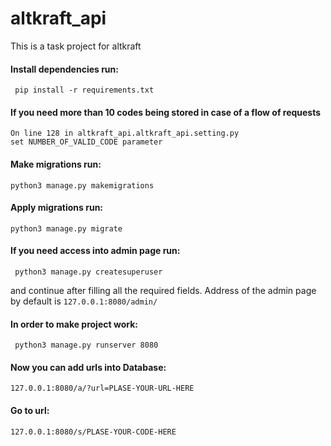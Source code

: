 # altkraft_api
This is a task project for altkraft 

#### Install dependencies run:
     pip install -r requirements.txt

#### If you need more than 10 codes being stored in case of a flow of requests
    On line 128 in altkraft_api.altkraft_api.setting.py 
    set NUMBER_OF_VALID_CODE parameter

#### Make migrations run:
    python3 manage.py makemigrations

#### Apply migrations run:
    python3 manage.py migrate

#### If you need access into admin page run:
     python3 manage.py createsuperuser
and continue after filling all the required fields.
Address of the admin page by default is `127.0.0.1:8080/admin/`
    
#### In order to make project work:
     python3 manage.py runserver 8080

#### Now you can add urls into Database:
    127.0.0.1:8080/a/?url=PLASE-YOUR-URL-HERE

#### Go to url:
    127.0.0.1:8080/s/PLASE-YOUR-CODE-HERE
